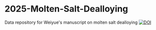 # 2025-Molten-Salt-Dealloying
Data repository for Weiyue's manuscript on molten salt dealloying
<a href="https://doi.org/10.5281/zenodo.15546952"><img src="https://zenodo.org/badge/DOI/10.5281/zenodo.15546952.svg" alt="DOI"></a>
